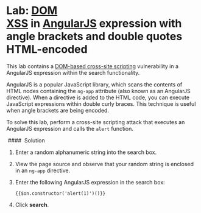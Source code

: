 # Lab: [DOM XSS](https://portswigger.net/web-security/cross-site-scripting/dom-based) in [AngularJS](https://portswigger.net/web-security/cross-site-scripting/contexts/client-side-template-injection) expression with angle brackets and double quotes HTML-encoded

This lab contains a [DOM-based cross-site scripting](https://portswigger.net/web-security/cross-site-scripting/dom-based) vulnerability in a AngularJS expression within the search functionality.

AngularJS is a popular JavaScript library, which scans the contents of HTML nodes containing the `ng-app` attribute (also known as an AngularJS directive). When a directive is added to the HTML code, you can execute JavaScript expressions within double curly braces. This technique is useful when angle brackets are being encoded.

To solve this lab, perform a cross-site scripting attack that executes an AngularJS expression and calls the `alert` function.

 ####  Solution

1. Enter a random alphanumeric string into the search box.
2. View the page source and observe that your random string is enclosed in an `ng-app` directive.
3. Enter the following AngularJS expression in the search box:
    
    `{{$on.constructor('alert(1)')()}}`
4. Click **search**.

